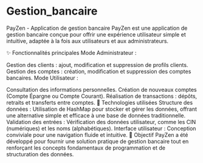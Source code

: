 # Gestion_bancaire
PayZen - Application de gestion bancaire
PayZen est une application de gestion bancaire conçue pour offrir une expérience utilisateur simple et intuitive, adaptée à la fois aux utilisateurs et aux administrateurs.

✨ Fonctionnalités principales
Mode Administrateur :

Gestion des clients : ajout, modification et suppression de profils clients.
Gestion des comptes : création, modification et suppression des comptes bancaires.
Mode Utilisateur :

Consultation des informations personnelles.
Création de nouveaux comptes (Compte Épargne ou Compte Courant).
Réalisation de transactions : dépôts, retraits et transferts entre comptes.
🔧 Technologies utilisées
Structure des données : Utilisation de HashMap pour stocker et gérer les données, offrant une alternative simple et efficace à une base de données traditionnelle.
Validation des entrées : Vérification des données utilisateur, comme les CIN (numériques) et les noms (alphabétiques).
Interface utilisateur : Conception conviviale pour une navigation fluide et intuitive.
🚀 Objectif
PayZen a été développé pour fournir une solution pratique de gestion bancaire tout en renforçant les concepts fondamentaux de programmation et de structuration des données.
